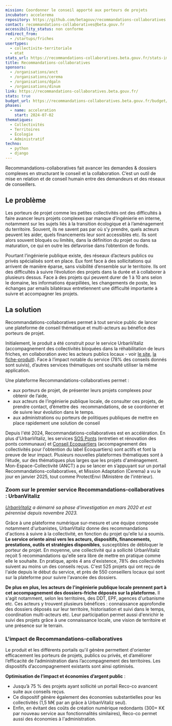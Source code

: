```yaml
---
mission: Coordonner le conseil apporté aux porteurs de projets
incubator: accelerema
repository: https://github.com/betagouv/recommandations-collaboratives
contact: recommandations-collaboratives@beta.gouv.fr
accessibility_status: non conforme
redirect_from:
  - /startups/friches
usertypes:
  - collectivite-territoriale
  - etat
stats_url: https://recommandations-collaboratives.beta.gouv.fr/stats-impact/
title: Recommandations-collaboratives
sponsors:
  - /organisations/anct
  - /organisations/cerema
  - /organisations/dgaln
  - /organisations/dinum
link: https://recommandations-collaboratives.beta.gouv.fr/
stats: true
budget_url: https://recommandations-collaboratives.beta.gouv.fr/budget/
phases:
  - name: acceleration
    start: 2024-07-02
thematiques:
  - Collectivités
  - Territoires
  - Écologie
  - Administratif
techno:
  - python
  - django
---
```

Recommandations-collaboratives fait avancer les demandes & dossiers complexes en structurant le conseil et la collaboration. C’est un outil de mise en relation et de conseil humain entre des demandeurs et des réseaux de conseillers.

## Le problème 

Les porteurs de projet comme les petites collectivités ont des difficultés à faire avancer leurs projets complexes par manque d’ingénierie en interne, notamment sur les sujets liés à la transition écologique et à l’aménagement du territoire. Souvent, ils ne savent pas par où s’y prendre, quels acteurs peuvent les aider, quels financements leur sont accessibles etc. Ils sont alors souvent bloqués ou limités, dans la définition du projet ou dans sa maturation, ce qui en outre les défavorise dans l’obtention de fonds.

Pourtant l’ingénierie publique existe, des réseaux d’acteurs publics ou privés spécialisés sont en place. Eux font face à des sollicitations qui arrivent de manière éparse, sans visibilité d’ensemble sur le territoire. Ils ont des difficultés à suivre l’évolution des projets dans la durée et à collaborer à plusieurs dessus. Face à des projets qui peuvent durer de 1 à 10 ans selon le domaine, les informations éparpillées, les changements de poste, les échanges par emails bilatéraux entretiennent une difficulté importante à suivre et accompagner les projets.

## La solution

Recommandations-collaboratives permet à tout service public de lancer une plateforme de conseil thématique et multi-acteurs au bénéfice des porteurs de projet. 

Initialement, le produit a été construit pour le service UrbanVitaliz (accompagnement des collectivités bloquées dans la réhabilitation de leurs friches, en collaboration avec les acteurs publics locaux - voir [le site](https://urbanvitaliz.fr/), [la fiche-produit](https://beta.gouv.fr/startups/urbanvitaliz.html)). Face à l’impact notable du service (78% des conseils donnés sont suivis), d’autres services thématiques ont souhaité utiliser la même application. 

Une plateforme Recommandations-collaboratives permet : 

- aux porteurs de projet, de présenter leurs projets complexes pour obtenir de l’aide, 
- aux acteurs de l’ingénierie publique locale, de consulter ces projets, de prendre contact, d’émettre des  recommandations, de se coordonner et de suivre leur évolution dans le temps.
- aux administrations ou porteurs de politiques publiques de mettre en place rapidement une solution de conseil

Depuis l'été 2024, Recommandations-collaboratives est en accélération. En plus d'UrbanVitaliz, les services [SOS Ponts](https://sosponts.recoconseil.fr/) (entretien et rénovation des ponts communaux) et [Conseil Ecoquartiers](https://ecoquartiers.recoconseil.fr/) (accompagnement des collectivités pour l'obtention du label Ecoquartiers) sont actifs et font la preuve de leur impact. Plusieurs nouvelles plateformes thématiques sont à l’étude, sur des thématiques plus larges que les projets d'aménagement. Mon-Espace-Collectivité (ANCT) a pu se lancer en s’appuyant sur un portail Recommandations-collaboratives, et Mission Adaptation (Cerema) a vu le jour en janvier 2025, tout comme ProtectEnvi (Ministère de l'intérieur). 


### Zoom sur le premier service Recommandations-collaboratives : UrbanVitaliz

*[UrbanVitaliz](https://beta.gouv.fr/startups/urbanvitaliz.html) a démarré sa phase d'investigation en mars 2020 et est pérennisé depuis novembre 2023.*

Grâce à une plateforme numérique sur-mesure et une équipe composée notamment d'urbanistes, UrbanVitaliz donne des recommandations d'actions à suivre à la collectivité, en fonction du projet qu'elle lui a soumis. **Le service oriente ainsi vers les acteurs, dispositifs, financements, prestations, outils et stratégies disponibles**, susceptibles de débloquer le porteur de projet. En moyenne, une collectivité qui a sollicité UrbanVitaliz reçoit 5 recommandations qu'elle sera libre de mettre en pratique comme elle le souhaite. En pratique, après 4 ans d'existence, 78% des collectivités suivent au moins un des conseils reçus.
C'est 525 projets qui ont reçu de l'aide depuis le début du service, et près de 550 conseillers locaux qui sont sur la plateforme pour suivre l'avancée des dossiers.

**De plus en plus, les acteurs de l'ingénierie publique locale prennent part à cet accompagnement des dossiers-friche déposés sur la plateforme.** Il s'agit notamment, selon les territoires, des DDT, EPF, agences d'urbanisme etc. Ces acteurs y trouvent plusieurs bénéfices : connaissance approfondie des dossiers déposés sur leur territoire, historisation et suivi dans le temps, coordination multi-acteurs etc. Leur participation permet aussi d'enrichir le suivi des projets grâce à une connaissance locale, une vision de territoire et une présence sur le terrain.

### L'impact de Recommandations-collaboratives

Le produit et les différents portails qu'il génère permettent d'orienter efficacement les porteurs de projets, publics ou privés, et d’améliorer l’efficacité de l’administration dans l’accompagnement des territoires. Les dispositifs d’accompagnement existants sont ainsi optimisés.

**Optimisation de l’impact et économies d’argent public** :

* Jusqu’à 75 % des projets ayant sollicité un portail Reco-co avancent suite aux conseils reçus.
* Ce dispositif génère également des économies substantielles pour les collectivités (1,5 M€ par an grâce à UrbanVitaliz seul).
* Enfin, en évitant des coûts de création numérique redondants (300+ K€ par nouveau service aux fonctionnalités similaires), Reco-co permet aussi des économies à l'administration.